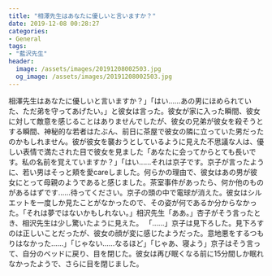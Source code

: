```yaml
---
title: "相澤先生はあなたに優しいと言いますか？"
date: 2019-12-08 00:28:27
categories:
- General
tags:
- "藍沢先生"
header:
  image: /assets/images/20191208002503.jpg
  og_image: /assets/images/20191208002503.jpg
---
```


相澤先生はあなたに優しいと言いますか？」「はい……あの男にほめられていた、ただ弟を守ってあげたい。」と彼女は言った。彼女が家に入った瞬間、彼女に対して敵意を感じることはありませんでしたが、彼女の兄弟が彼女を殺そうとする瞬間、神秘的な若者はたぶん、前日に茶屋で彼女の隣に立っていた男だったのかもしれません。彼が彼女を襲おうとしているように見えた不思議な人は、優しい表情で満たされた目で彼女を見ました「あなたに会ってからとても長いです。私の名前を覚えていますか？」「はい……それは京子です。京子が言ったように、若い男はそっと頬を愛careしました。何らかの理由で、彼女はあの男が彼女にとって母親のようであると感じました。茶室事件があったら、何か他のものがあるはずです……待ってください。京子の頭の中で電球が消えた。彼女はシルエットを一度しか見たことがなかったので、その姿が何であるか分からなかった。「それは夢ではないかもしれない。」相沢先生「ああ。」杏子がそう言ったとき、相沢先生は少し驚いたように見えた。 「……」京子は見下ろした。見下ろすのは正しいことだったが、彼女の顔が変に感じたようだった。意地悪をするつもりはなかった……」「じゃない……なるほど」「じゃあ、寝よう」京子はそう言って、自分のベッドに戻り、目を閉じた。彼女は再び眠くなる前に15分間しか眠れなかったようで、さらに目を閉じました。
